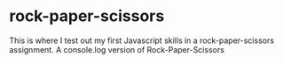 # rock-paper-scissors
This is where I test out my first Javascript skills in a rock-paper-scissors assignment. 
A console.log version of Rock-Paper-Scissors 


